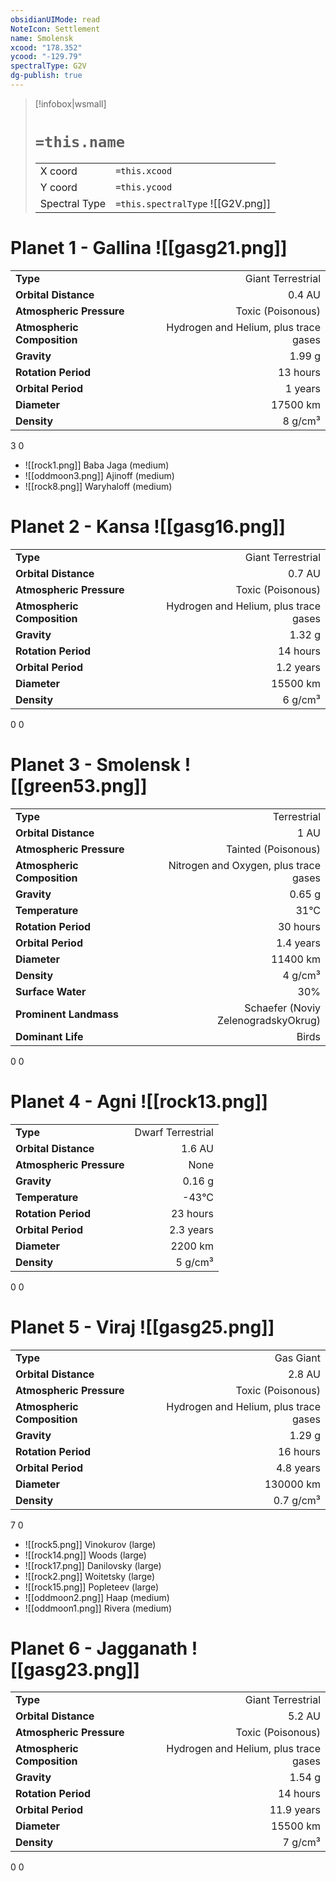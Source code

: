 ```yaml
---
obsidianUIMode: read
NoteIcon: Settlement
name: Smolensk
xcood: "178.352"
ycood: "-129.79"
spectralType: G2V
dg-publish: true
---
```

> [!infobox|wsmall]
> # `=this.name`
> | | |
> | - | - |
> | X coord | `=this.xcood` |
> | Y coord| `=this.ycood` |
> | Spectral Type | `=this.spectralType` ![[G2V.png]] |

# Planet 1 - Gallina ![[gasg21.png]]
|                             |                           |
| --------------------------- | -------------------------:|
| **Type**                    |             Giant Terrestrial |
| **Orbital Distance**        |   0.4 AU |
| **Atmospheric Pressure**    |       Toxic (Poisonous) |
| **Atmospheric Composition** |      Hydrogen and Helium, plus trace gases |
| **Gravity**                 |        1.99 g |
| **Rotation Period**         |  13 hours |
| **Orbital Period** | 1 years |
| **Diameter**                |      17500 km | 
| **Density**                 |    8 g/cm³ |



3
0

- ![[rock1.png]] Baba Jaga (medium)
- ![[oddmoon3.png]] Ajinoff (medium)
- ![[rock8.png]] Waryhaloff (medium)


# Planet 2 - Kansa ![[gasg16.png]]
|                             |                           |
| --------------------------- | -------------------------:|
| **Type**                    |             Giant Terrestrial |
| **Orbital Distance**        |   0.7 AU |
| **Atmospheric Pressure**    |       Toxic (Poisonous) |
| **Atmospheric Composition** |      Hydrogen and Helium, plus trace gases |
| **Gravity**                 |        1.32 g |
| **Rotation Period**         |  14 hours |
| **Orbital Period** | 1.2 years |
| **Diameter**                |      15500 km | 
| **Density**                 |    6 g/cm³ |



0
0



# Planet 3 - Smolensk ![[green53.png]]
|                             |                           |
| --------------------------- | -------------------------:|
| **Type**                    |             Terrestrial |
| **Orbital Distance**        |   1 AU |
| **Atmospheric Pressure**    |       Tainted (Poisonous) |
| **Atmospheric Composition** |      Nitrogen and Oxygen, plus trace gases |
| **Gravity**                 |        0.65 g |
| **Temperature**             |    31°C |
| **Rotation Period**         |  30 hours |
| **Orbital Period** | 1.4 years |
| **Diameter**                |      11400 km | 
| **Density**                 |    4 g/cm³ |
| **Surface Water**           |           30% | 
| **Prominent Landmass**      |         Schaefer (Noviy ZelenogradskyOkrug) | 
| **Dominant Life**           |         Birds |



0
0



# Planet 4 - Agni ![[rock13.png]]
|                             |                           |
| --------------------------- | -------------------------:|
| **Type**                    |             Dwarf Terrestrial |
| **Orbital Distance**        |   1.6 AU |
| **Atmospheric Pressure**    |       None |
| **Gravity**                 |        0.16 g |
| **Temperature**             |    -43°C |
| **Rotation Period**         |  23 hours |
| **Orbital Period** | 2.3 years |
| **Diameter**                |      2200 km | 
| **Density**                 |    5 g/cm³ |



0
0



# Planet 5 - Viraj ![[gasg25.png]]
|                             |                           |
| --------------------------- | -------------------------:|
| **Type**                    |             Gas Giant |
| **Orbital Distance**        |   2.8 AU |
| **Atmospheric Pressure**    |       Toxic (Poisonous) |
| **Atmospheric Composition** |      Hydrogen and Helium, plus trace gases |
| **Gravity**                 |        1.29 g |
| **Rotation Period**         |  16 hours |
| **Orbital Period** | 4.8 years |
| **Diameter**                |      130000 km | 
| **Density**                 |    0.7 g/cm³ |



7
0

- ![[rock5.png]] Vinokurov (large)
- ![[rock14.png]] Woods (large)
- ![[rock17.png]] Danilovsky (large)
- ![[rock2.png]] Woitetsky (large)
- ![[rock15.png]] Popleteev (large)
- ![[oddmoon2.png]] Haap (medium)
- ![[oddmoon1.png]] Rivera (medium)


# Planet 6 - Jagganath ![[gasg23.png]]
|                             |                           |
| --------------------------- | -------------------------:|
| **Type**                    |             Giant Terrestrial |
| **Orbital Distance**        |   5.2 AU |
| **Atmospheric Pressure**    |       Toxic (Poisonous) |
| **Atmospheric Composition** |      Hydrogen and Helium, plus trace gases |
| **Gravity**                 |        1.54 g |
| **Rotation Period**         |  14 hours |
| **Orbital Period** | 11.9 years |
| **Diameter**                |      15500 km | 
| **Density**                 |    7 g/cm³ |



0
0



